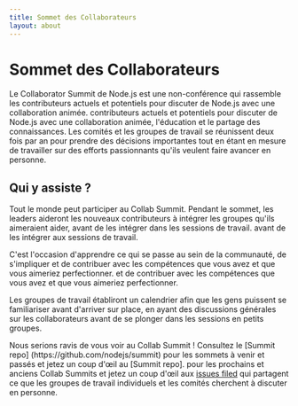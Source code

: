 ```yaml
---
title: Sommet des Collaborateurs
layout: about
---
```


# Sommet des Collaborateurs

Le Collaborator Summit de Node.js est une non-conférence qui rassemble les contributeurs actuels et potentiels pour discuter de Node.js avec une collaboration animée.
contributeurs actuels et potentiels pour discuter de Node.js avec une collaboration animée,
l'éducation et le partage des connaissances. Les comités et les groupes de travail se réunissent
deux fois par an pour prendre des décisions importantes tout en étant en mesure de travailler sur des
efforts passionnants qu'ils veulent faire avancer en personne.

## Qui y assiste ?

Tout le monde peut participer au Collab Summit. Pendant le
sommet, les leaders aideront les nouveaux contributeurs à intégrer les groupes qu'ils aimeraient aider, avant de les intégrer dans les sessions de travail.
avant de les intégrer aux sessions de travail.

C'est l'occasion d'apprendre ce qui se passe au sein de la communauté, de s'impliquer et de contribuer avec les compétences que vous avez et que vous aimeriez perfectionner.
et de contribuer avec les compétences que vous avez et que vous aimeriez perfectionner.

Les groupes de travail établiront un calendrier afin que les gens puissent
se familiariser avant d'arriver sur place, en ayant des discussions générales sur les collaborateurs
avant de se plonger dans les sessions en petits groupes.

Nous serions ravis de vous voir au Collab Summit ! Consultez le [Summit repo] (https\://github.com/nodejs/summit) pour les sommets à venir et passés et jetez un coup d'œil au [Summit repo].
pour les prochains et anciens Collab Summits et jetez un coup d'œil aux
[issues filed](https://github.com/nodejs/summit/issues) qui partagent ce que les
groupes de travail individuels et les comités cherchent à discuter en personne.
